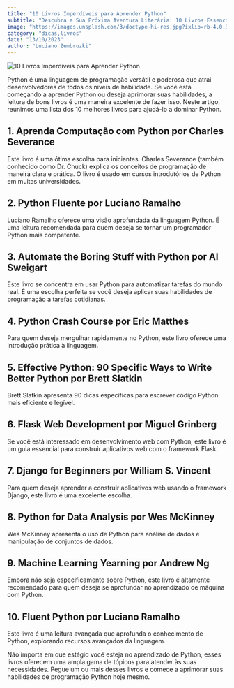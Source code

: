 ```yaml
---
title: "10 Livros Imperdíveis para Aprender Python"
subtitle: "Descubra a Sua Próxima Aventura Literária: 10 Livros Essenciais para Dominar Python"
image: "https://images.unsplash.com/3/doctype-hi-res.jpg?ixlib=rb-4.0.3&ixid=M3wxMjA3fDB8MHxwaG90by1wYWdlfHx8fGVufDB8fHx8fA%3D%3D&auto=format&fit=crop&w=2065&q=80"
category: "dicas,livros"
date: "13/10/2023"
author: "Luciano Zembruzki"
---
```


![10 Livros Imperdíveis para Aprender Python](https://images.unsplash.com/3/doctype-hi-res.jpg?ixlib=rb-4.0.3&ixid=M3wxMjA3fDB8MHxwaG90by1wYWdlfHx8fGVufDB8fHx8fA%3D%3D&auto=format&fit=crop&w=2065&q=80)

Python é uma linguagem de programação versátil e poderosa que atrai desenvolvedores de todos os níveis de habilidade. Se você está começando a aprender Python ou deseja aprimorar suas habilidades, a leitura de bons livros é uma maneira excelente de fazer isso. Neste artigo, reunimos uma lista dos 10 melhores livros para ajudá-lo a dominar Python.

## 1. **Aprenda Computação com Python** por Charles Severance

Este livro é uma ótima escolha para iniciantes. Charles Severance (também conhecido como Dr. Chuck) explica os conceitos de programação de maneira clara e prática. O livro é usado em cursos introdutórios de Python em muitas universidades.

## 2. **Python Fluente** por Luciano Ramalho

Luciano Ramalho oferece uma visão aprofundada da linguagem Python. É uma leitura recomendada para quem deseja se tornar um programador Python mais competente.

## 3. **Automate the Boring Stuff with Python** por Al Sweigart

Este livro se concentra em usar Python para automatizar tarefas do mundo real. É uma escolha perfeita se você deseja aplicar suas habilidades de programação a tarefas cotidianas.

## 4. **Python Crash Course** por Eric Matthes

Para quem deseja mergulhar rapidamente no Python, este livro oferece uma introdução prática à linguagem.

## 5. **Effective Python: 90 Specific Ways to Write Better Python** por Brett Slatkin

Brett Slatkin apresenta 90 dicas específicas para escrever código Python mais eficiente e legível.

## 6. **Flask Web Development** por Miguel Grinberg

Se você está interessado em desenvolvimento web com Python, este livro é um guia essencial para construir aplicativos web com o framework Flask.

## 7. **Django for Beginners** por William S. Vincent

Para quem deseja aprender a construir aplicativos web usando o framework Django, este livro é uma excelente escolha.

## 8. **Python for Data Analysis** por Wes McKinney

Wes McKinney apresenta o uso de Python para análise de dados e manipulação de conjuntos de dados.

## 9. **Machine Learning Yearning** por Andrew Ng

Embora não seja especificamente sobre Python, este livro é altamente recomendado para quem deseja se aprofundar no aprendizado de máquina com Python.

## 10. **Fluent Python** por Luciano Ramalho

Este livro é uma leitura avançada que aprofunda o conhecimento de Python, explorando recursos avançados da linguagem.

Não importa em que estágio você esteja no aprendizado de Python, esses livros oferecem uma ampla gama de tópicos para atender às suas necessidades. Pegue um ou mais desses livros e comece a aprimorar suas habilidades de programação Python hoje mesmo.
